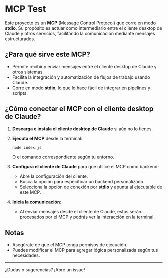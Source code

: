 # MCP Test

Este proyecto es un **MCP** (Message Control Protocol) que corre en modo **stdio**. Su propósito es actuar como intermediario entre el cliente desktop de Claude y otros servicios, facilitando la comunicación mediante mensajes estructurados.

## ¿Para qué sirve este MCP?

- Permite recibir y enviar mensajes entre el cliente desktop de Claude y otros sistemas.
- Facilita la integración y automatización de flujos de trabajo usando Claude.
- Corre en modo **stdio**, lo que lo hace fácil de integrar en pipelines y scripts.

## ¿Cómo conectar el MCP con el cliente desktop de Claude?

1. **Descarga e instala el cliente desktop de Claude** si aún no lo tienes.
2. **Ejecuta el MCP** desde la terminal:

   ```sh
   node index.js
   ```

   O el comando correspondiente según tu entorno.

3. **Configura el cliente de Claude** para que utilice el MCP como backend:

   - Abre la configuración del cliente.
   - Busca la opción para especificar un backend personalizado.
   - Selecciona la opción de conexión por **stdio** y apunta al ejecutable de este MCP.

4. **Inicia la comunicación**:
   - Al enviar mensajes desde el cliente de Claude, estos serán procesados por el MCP y podrás ver la interacción en la terminal.

## Notas

- Asegúrate de que el MCP tenga permisos de ejecución.
- Puedes modificar el MCP para agregar lógica personalizada según tus necesidades.

---

¿Dudas o sugerencias? ¡Abre un issue!
